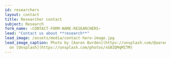 ```yaml
---
id: researchers
layout: contact
title: Researcher contact
subject: Research
form_name: ‹CONTACT-FORM-NAME-RESEARCHERS›
lead: "Contact us about **research**"
lead_image: /assets/media/contact-hero-image.jpg
lead_image_caption: Photo by [Aaron Burden](https://unsplash.com/@aaronburden)
  on [Unsplash](https://unsplash.com/photos/xG8IQMqMITM)
---
```

